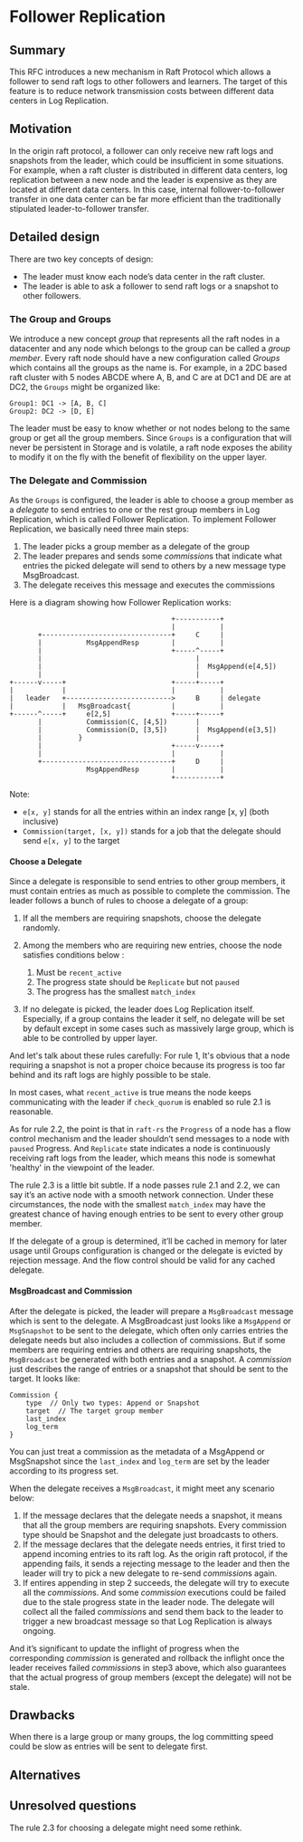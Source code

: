 # Follower Replication

## Summary
This RFC introduces a new mechanism in Raft Protocol which allows a follower to send raft logs to other followers and learners.  The target of this feature is to reduce network transmission costs between different data centers in Log Replication.

## Motivation
In the origin raft protocol, a follower can only receive new raft logs and snapshots from the leader, which could be insufficient in some situations. For example, when a raft cluster is distributed in different data centers, log replication between a new node and the leader is expensive as they are located at different data centers. In this case, internal follower-to-follower transfer in one data center can be far more efficient than the traditionally stipulated leader-to-follower transfer.

## Detailed design
There are two key concepts of design:
- The leader must know each node’s data center in the raft cluster.
- The leader is able to ask a follower to send raft logs or a snapshot to other followers.

### The Group and Groups
We introduce a new concept *group* that represents all the raft nodes in a datacenter and any node which belongs to the group can be called a *group member*. Every raft node should have a new configuration called *Groups* which contains all the groups as the name is. For example, in a 2DC based raft cluster with 5 nodes ABCDE where A, B, and C are at DC1 and  DE are at DC2, the `Groups` might be organized like: 
```
Group1: DC1 -> [A, B, C]
Group2: DC2 -> [D, E]
```
The leader must be easy to know whether or not nodes belong to the same group or get all the group members. Since `Groups` is a configuration that will never be persistent in Storage and is volatile, a raft node exposes the ability to modify it on the fly with the benefit of flexibility on the upper layer. 

### The Delegate and Commission
As the `Groups` is configured, the leader is able to choose a group member as a *delegate* to send entries to one or the rest group members in Log Replication, which is called Follower Replication. To implement Follower Replication, we basically need three main steps:

1. The leader picks a group member as a delegate of the group
2. The leader prepares and sends some *commission*s that indicate what entries the picked delegate will send to others by a new message type MsgBroadcast.
3. The delegate receives this message and executes the commissions

Here is a diagram showing how Follower Replication works:
```
                                        +-----------+
                                        |           |
       +--------------------------------+     C     |
       |           MsgAppendResp        |           |
       |                                +-----^-----+
       |                                      |
       |                                      |  MsgAppend(e[4,5])
       |                                      |
+------v-----+                          +-----+-----+
|            |                          |           |
|   leader   +-------------------------->     B     | delegate
|            |   MsgBroadcast{          |           |
+------^-----+     e[2,5]               +-----+-----+
       |           Commission(C, [4,5])       |
       |           Commission(D, [3,5])       |  MsgAppend(e[3,5])
       |         }                            |
       |                                +-----v-----+
       |                                |           |
       +--------------------------------+     D     |
                   MsgAppendResp        |           |
                                        +-----------+

```
Note: 
- `e[x, y]` stands for all the entries within an index range [x, y] (both inclusive)
- `Commission(target, [x, y])` stands for a job that the delegate should send `e[x, y]` to the target

#### Choose a Delegate
Since a delegate is responsible to send entries to other group members, it must contain entries as much as possible to complete the commission. The leader follows a bunch of rules to choose a delegate of a group:
1. If all the members are requiring snapshots, choose the delegate randomly.
2. Among the members who are requiring new entries, choose the node satisfies conditions below :

    1. Must be `recent_active`
    2. The progress state should be `Replicate` but not `paused`
    3. The progress has the smallest `match_index`

3. If no delegate is picked, the leader does Log Replication itself. Especially, if a group contains the leader it self, no delegate will be set by default except in some cases such as massively large group, which is able to be controlled by upper layer.

And let's talk about these rules carefully:
For rule 1, It's obvious that a node requiring a snapshot is not a proper choice because its progress is too far behind and its raft logs are highly possible to be stale. 

In most cases, what `recent_active` is true means the node keeps communicating with the leader if `check_quorum` is enabled so rule 2.1 is reasonable.

As for rule 2.2, the point is that in `raft-rs` the `Progress` of a node has a flow control mechanism and the leader shouldn’t send messages to a node with `paused` Progress. And `Replicate` state indicates a node is continuously receiving raft logs from the leader, which means this node is somewhat 'healthy' in the viewpoint of the leader.

The rule 2.3 is a little bit subtle. If a node passes rule 2.1 and 2.2, we can say it’s an active node with a smooth network connection. Under these circumstances, the node with the smallest `match_index` may have the greatest chance of having enough entries to be sent to every other group member. 

If the delegate of a group is determined, it’ll be cached in memory for later usage until Groups configuration is changed or the delegate is evicted by rejection message. And the flow control should be valid for any cached delegate.

#### MsgBroadcast and Commission
After the delegate is picked, the leader will prepare a `MsgBroadcast` message which is sent to the delegate. A MsgBroadcast just looks like a `MsgAppend` or `MsgSnapshot` to be sent to the delegate, which often only carries entries the delegate needs but also includes a collection of commissions. But if some members are requiring entries and others are requiring snapshots, the `MsgBroadcast` be generated with both entries and a snapshot.
A *commission* just describes the range of entries or a snapshot that should be sent to the target. It looks like:
```
Commission {
    type  // Only two types: Append or Snapshot
    target  // The target group member
    last_index 
    log_term
}
```

You can just treat a commission as the metadata of a MsgAppend or MsgSnapshot since the `last_index` and `log_term` are set by the leader according to its progress set.

When the delegate receives a `MsgBroadcast`, it might meet any scenario below:
1. If the message declares that the delegate needs a snapshot, it means that all the group members are requiring snapshots. Every commission type should be Snapshot and the delegate just broadcasts to others.
2. If the message declares that the delegate needs entries, it first tried to append incoming entries to its raft log. As the origin raft protocol,  if the appending fails, it sends a rejecting message to the leader and then the leader will try to pick a new delegate to re-send *commission*s again.
3. If entires appending in step 2 succeeds, the delegate will try to execute all the *commission*s. And some *commission* executions could be failed due to the stale progress state in the leader node. The delegate will collect all the failed *commission*s and send them back to the leader to trigger a new broadcast message so that Log Replication is always ongoing.

And it’s significant to update the inflight of progress when the corresponding *commission* is generated and rollback the inflight once the leader receives failed *commission*s in step3 above, which also guarantees that the actual progress of group members (except the delegate) will not be stale.

## Drawbacks
When there is a large group or many groups, the log committing speed could be slow as entries will be sent to delegate first. 

## Alternatives

## Unresolved questions
The rule 2.3 for choosing a delegate might need some rethink.
